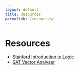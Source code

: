 ```yaml
---
layout: default
title: Resources
permalink: /resources/
---
```


# Resources

- [Stanford Introduction to Logic](http://intrologic.stanford.edu/public/lessons.php)
- [SAT Vector Analyzer](/resources/sat-vector-analyzer.html)
